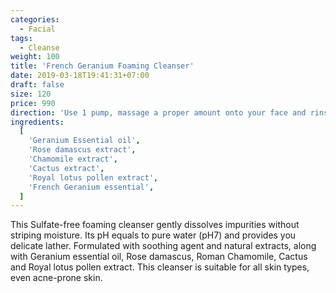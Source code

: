 ```yaml
---
categories:
  - Facial
tags:
  - Cleanse
weight: 100
title: 'French Geranium Foaming Cleanser'
date: 2019-03-18T19:41:31+07:00
draft: false
size: 120
price: 990
direction: 'Use 1 pump, massage a proper amount onto your face and rinse off with water. Day and night.'
ingredients:
  [
    'Geranium Essential oil',
    'Rose damascus extract',
    'Chamomile extract',
    'Cactus extract',
    'Royal lotus pollen extract',
    'French Geranium essential',
  ]
---
```


This Sulfate-free foaming cleanser gently dissolves impurities without striping moisture. Its pH equals to pure water (pH7) and provides you delicate lather. Formulated with soothing agent and natural extracts, along with Geranium essential oil, Rose damascus, Roman Chamomile, Cactus and Royal lotus pollen extract. This cleanser is suitable for all skin types, even acne-prone skin.
